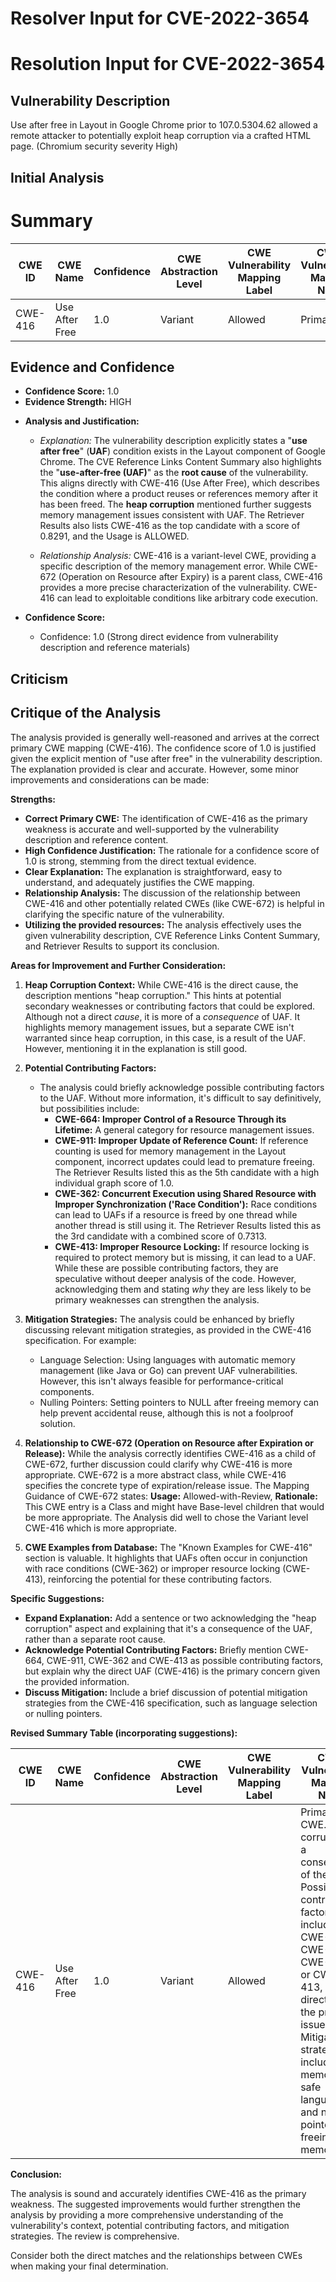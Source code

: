 # Resolver Input for CVE-2022-3654

# Resolution Input for CVE-2022-3654

## Vulnerability Description
Use after free in Layout in Google Chrome prior to 107.0.5304.62 allowed a remote attacker to potentially exploit heap corruption via a crafted HTML page. (Chromium security severity High)

## Initial Analysis
# Summary
| CWE ID | CWE Name | Confidence | CWE Abstraction Level | CWE Vulnerability Mapping Label | CWE-Vulnerability Mapping Notes |
|---|---|---|---|---|---|
| CWE-416 | Use After Free | 1.0 | Variant | Allowed | Primary CWE |

## Evidence and Confidence

*   **Confidence Score:** 1.0
*   **Evidence Strength:** HIGH

- **Analysis and Justification:**  
  - *Explanation:* The vulnerability description explicitly states a "**use after free**" (**UAF**) condition exists in the Layout component of Google Chrome. The CVE Reference Links Content Summary also highlights the "**use-after-free (UAF)**" as the **root cause** of the vulnerability. This aligns directly with CWE-416 (Use After Free), which describes the condition where a product reuses or references memory after it has been freed. The **heap corruption** mentioned further suggests memory management issues consistent with UAF. The Retriever Results also lists CWE-416 as the top candidate with a score of 0.8291, and the Usage is ALLOWED.

  - *Relationship Analysis:* CWE-416 is a variant-level CWE, providing a specific description of the memory management error. While CWE-672 (Operation on Resource after Expiry) is a parent class, CWE-416 provides a more precise characterization of the vulnerability. CWE-416 can lead to exploitable conditions like arbitrary code execution.

- **Confidence Score:**  
  - Confidence: 1.0 (Strong direct evidence from vulnerability description and reference materials)

## Criticism
## Critique of the Analysis

The analysis provided is generally well-reasoned and arrives at the correct primary CWE mapping (CWE-416). The confidence score of 1.0 is justified given the explicit mention of "use after free" in the vulnerability description. The explanation provided is clear and accurate. However, some minor improvements and considerations can be made:

**Strengths:**

*   **Correct Primary CWE:** The identification of CWE-416 as the primary weakness is accurate and well-supported by the vulnerability description and reference content.
*   **High Confidence Justification:** The rationale for a confidence score of 1.0 is strong, stemming from the direct textual evidence.
*   **Clear Explanation:** The explanation is straightforward, easy to understand, and adequately justifies the CWE mapping.
*   **Relationship Analysis:** The discussion of the relationship between CWE-416 and other potentially related CWEs (like CWE-672) is helpful in clarifying the specific nature of the vulnerability.
*   **Utilizing the provided resources:** The analysis effectively uses the given vulnerability description, CVE Reference Links Content Summary, and Retriever Results to support its conclusion.

**Areas for Improvement and Further Consideration:**

1.  **Heap Corruption Context:** While CWE-416 is the direct cause, the description mentions "heap corruption." This hints at potential secondary weaknesses or contributing factors that could be explored. Although not a direct *cause*, it is more of a *consequence* of UAF. It highlights memory management issues, but a separate CWE isn't warranted since heap corruption, in this case, is a result of the UAF. However, mentioning it in the explanation is still good.

2.  **Potential Contributing Factors:**
    *   The analysis could briefly acknowledge possible contributing factors to the UAF. Without more information, it's difficult to say definitively, but possibilities include:
        *   **CWE-664: Improper Control of a Resource Through its Lifetime:** A general category for resource management issues.
        *   **CWE-911: Improper Update of Reference Count:** If reference counting is used for memory management in the Layout component, incorrect updates could lead to premature freeing.  The Retriever Results listed this as the 5th candidate with a high individual graph score of 1.0.
        *   **CWE-362: Concurrent Execution using Shared Resource with Improper Synchronization ('Race Condition'):** Race conditions can lead to UAFs if a resource is freed by one thread while another thread is still using it. The Retriever Results listed this as the 3rd candidate with a combined score of 0.7313.
        *   **CWE-413: Improper Resource Locking:** If resource locking is required to protect memory but is missing, it can lead to a UAF.
        While these are possible contributing factors, they are speculative without deeper analysis of the code. However, acknowledging them and stating *why* they are less likely to be primary weaknesses can strengthen the analysis.

3.  **Mitigation Strategies:** The analysis could be enhanced by briefly discussing relevant mitigation strategies, as provided in the CWE-416 specification. For example:

    *   Language Selection: Using languages with automatic memory management (like Java or Go) can prevent UAF vulnerabilities.  However, this isn't always feasible for performance-critical components.
    *   Nulling Pointers: Setting pointers to NULL after freeing memory can help prevent accidental reuse, although this is not a foolproof solution.

4.  **Relationship to CWE-672 (Operation on Resource after Expiration or Release):** While the analysis correctly identifies CWE-416 as a child of CWE-672, further discussion could clarify why CWE-416 is more appropriate. CWE-672 is a more abstract class, while CWE-416 specifies the concrete type of expiration/release issue.
    The Mapping Guidance of CWE-672 states: **Usage:** Allowed-with-Review, **Rationale:** This CWE entry is a Class and might have Base-level children that would be more appropriate. The Analysis did well to chose the Variant level CWE-416 which is more appropriate.

5. **CWE Examples from Database:** The "Known Examples for CWE-416" section is valuable. It highlights that UAFs often occur in conjunction with race conditions (CWE-362) or improper resource locking (CWE-413), reinforcing the potential for these contributing factors.

**Specific Suggestions:**

*   **Expand Explanation:** Add a sentence or two acknowledging the "heap corruption" aspect and explaining that it's a consequence of the UAF, rather than a separate root cause.
*   **Acknowledge Potential Contributing Factors:** Briefly mention CWE-664, CWE-911, CWE-362 and CWE-413 as possible contributing factors, but explain why the direct UAF (CWE-416) is the primary concern given the provided information.
*   **Discuss Mitigation:** Include a brief discussion of potential mitigation strategies from the CWE-416 specification, such as language selection or nulling pointers.

**Revised Summary Table (incorporating suggestions):**

| CWE ID | CWE Name | Confidence | CWE Abstraction Level | CWE Vulnerability Mapping Label | CWE-Vulnerability Mapping Notes |
|---|---|---|---|---|---|
| CWE-416 | Use After Free | 1.0 | Variant | Allowed | Primary CWE. Heap corruption is a consequence of the UAF. Possible contributing factors could include CWE-664, CWE-911, CWE-362, or CWE-413, but the direct UAF is the primary issue. Mitigation strategies include using memory-safe languages and nulling pointers after freeing memory.|

**Conclusion:**

The analysis is sound and accurately identifies CWE-416 as the primary weakness. The suggested improvements would further strengthen the analysis by providing a more comprehensive understanding of the vulnerability's context, potential contributing factors, and mitigation strategies. The review is comprehensive.

Consider both the direct matches and the relationships between CWEs
when making your final determination.
        